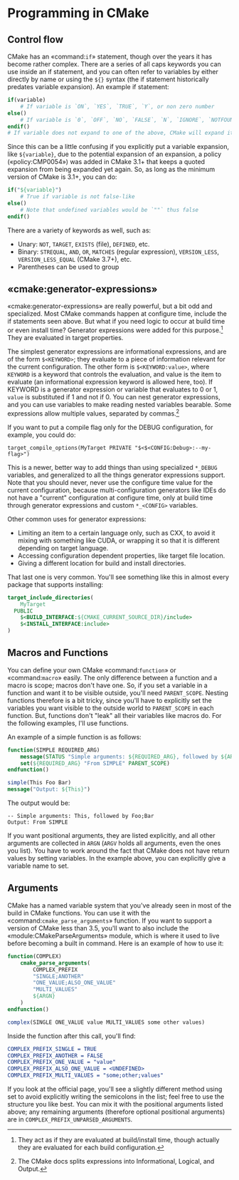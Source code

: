 # Programming in CMake

## Control flow

CMake has an «command:`if`» statement, though over the years it has become rather complex. There are a series of all caps keywords you can use inside an if statement, and you can often refer to variables by either directly by name or using the `${}` syntax (the if statement historically predates variable expansion). An example if statement:

```cmake
if(variable)
    # If variable is `ON`, `YES`, `TRUE`, `Y`, or non zero number
else()
    # If variable is `0`, `OFF`, `NO`, `FALSE`, `N`, `IGNORE`, `NOTFOUND`, `""`, or ends in `-NOTFOUND`
endif()
# If variable does not expand to one of the above, CMake will expand it then try again
```

Since this can be a little confusing if you explicitly put a variable expansion, like `${variable}`, due to the potential expansion of an expansion, a policy («policy:CMP0054») was added in CMake 3.1+ that keeps a quoted expansion from being expanded yet again. So, as long as the minimum version of CMake is 3.1+, you can do:

```cmake
if("${variable}")
    # True if variable is not false-like
else()
    # Note that undefined variables would be `""` thus false
endif()
```

There are a variety of keywords as well, such as:

* Unary: `NOT`, `TARGET`, `EXISTS` (file), `DEFINED`, etc.
* Binary: `STREQUAL`, `AND`, `OR`, `MATCHES` (regular expression), `VERSION_LESS`, `VERSION_LESS_EQUAL` (CMake 3.7+), etc.
* Parentheses can be used to group


## «cmake:generator-expressions»

«cmake:generator-expressions» are really powerful, but a bit odd and specialized. Most CMake commands happen at configure time, include the if statements seen above. But what if you need logic to occur at build time or even install time? Generator expressions were added for this purpose.[^1] They are evaluated in target properties.

The simplest generator expressions are informational expressions, and are of the form `$<KEYWORD>`; they evaluate to a piece of information relevant for the current configuration. The other form is `$<KEYWORD:value>`, where `KEYWORD` is a keyword that controls the evaluation, and value is the item to evaluate (an informational expression keyword is allowed here, too). If KEYWORD is a generator expression or variable that evaluates to 0 or 1, `value` is substituted
if 1 and not if 0. You can nest generator expressions, and you can use variables to make reading nested variables bearable. Some
expressions allow multiple values, separated by commas.[^2]

If you want to put a compile flag only for the DEBUG configuration, for example, you could do:

```
target_compile_options(MyTarget PRIVATE "$<$<CONFIG:Debug>:--my-flag>")
```

This is a newer, better way to add things than using specialized `*_DEBUG` variables, and generalized to all the things generator expressions support. Note that you should never, never use the configure time value for the current configuration, because multi-configuration generators like IDEs do not have a "current" configuration at configure time, only at build time through generator expressions and custom `*_<CONFIG>` variables.

Other common uses for generator expressions:

* Limiting an item to a certain language only, such as CXX, to avoid it mixing with something like CUDA, or wrapping it so that it is different depending on target language.
* Accessing configuration dependent properties, like target file location.
* Giving a different location for build and install directories.

That last one is very common. You'll see something like this in almost every package that supports installing:

```cmake
target_include_directories(
    MyTarget
  PUBLIC
    $<BUILD_INTERFACE:${CMAKE_CURRENT_SOURCE_DIR}/include>
    $<INSTALL_INTERFACE:include>
)
```

## Macros and Functions

You can define your own CMake «command:`function`» or «command:`macro`» easily. The only difference between a function and a macro is scope; macros don't have one. So, if you set a variable in a function and want it to be visible outside, you'll need `PARENT_SCOPE`. Nesting functions therefore is a bit tricky, since you'll have to explicitly set the variables you want visible to the outside world to `PARENT_SCOPE` in each function. But, functions don't "leak" all their variables like macros do. For the
following examples, I'll use functions.

An example of a simple function is as follows:

```cmake
function(SIMPLE REQUIRED_ARG)
    message(STATUS "Simple arguments: ${REQUIRED_ARG}, followed by ${ARGN}")
    set(${REQUIRED_ARG} "From SIMPLE" PARENT_SCOPE)
endfunction()

simple(This Foo Bar)
message("Output: ${This}")
```

The output would be:

```
-- Simple arguments: This, followed by Foo;Bar
Output: From SIMPLE
```

If you want positional arguments, they are listed explicitly, and all other arguments are collected in `ARGN` (`ARGV` holds all arguments, even the ones you list). You have to work around the fact that CMake does not have return values by setting variables. In the example above, you can explicitly give a variable name to set.

## Arguments

CMake has a named variable system that you've already seen in most of the build in CMake functions. You can use it with the «command:`cmake_parse_arguments`» function. If you want to support a version of CMake less than 3.5, you'll want to also include the «module:CMakeParseArguments» module, which is where it used to live before becoming a built in command. Here is an example of how to use it:

```cmake
function(COMPLEX)
    cmake_parse_arguments(
        COMPLEX_PREFIX
        "SINGLE;ANOTHER"
        "ONE_VALUE;ALSO_ONE_VALUE"
        "MULTI_VALUES"
        ${ARGN}
    )
endfunction()

complex(SINGLE ONE_VALUE value MULTI_VALUES some other values)
```

Inside the function after this call, you'll find:

```cmake
COMPLEX_PREFIX_SINGLE = TRUE
COMPLEX_PREFIX_ANOTHER = FALSE
COMPLEX_PREFIX_ONE_VALUE = "value"
COMPLEX_PREFIX_ALSO_ONE_VALUE = <UNDEFINED>
COMPLEX_PREFIX_MULTI_VALUES = "some;other;values"
```

If you look at the official page, you'll see a slightly different method using set to avoid explicitly writing the semicolons in the list; feel free to use the structure you like best. You can mix it with the positional arguments listed above; any remaining arguments (therefore optional positional arguments) are in `COMPLEX_PREFIX_UNPARSED_ARGUMENTS`.


[^1]: They act as if they are evaluated at build/install time, though actually they are evaluated for each build configuration.
[^2]: The CMake docs splits expressions into Informational, Logical, and Output.
